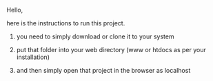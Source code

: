 Hello,

here is the instructions to run this project.

1. you need to simply download or clone it to your system

2. put that folder into your web directory (www or htdocs as per your installation)

3. and then simply open that project in the browser as localhost
